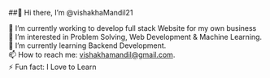 

##👋 Hi there, I’m @vishakhaMandil21

🔭 I’m currently working to develop full stack Website for my own business
<br>
👀 I’m interested in Problem Solving, Web Development & Machine Learning.
<br>
🌱 I’m currently learning Backend Development.
<br>
📫 How to reach me: vishakhamandil@gmail.com.
<br>
⚡ Fun fact: I Love to Learn

